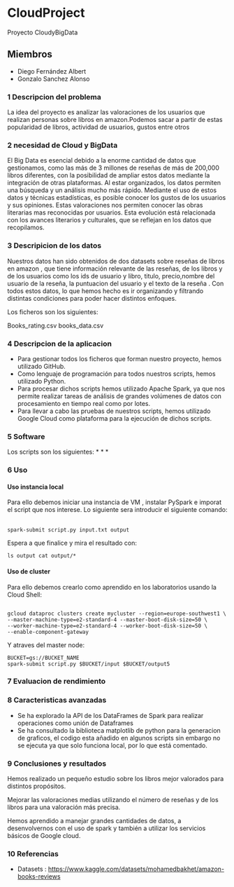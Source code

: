 # CloudProject
Proyecto CloudyBigData
## Miembros
* Diego Fernández Albert
* Gonzalo Sanchez Alonso
### 1 Descripcion del problema 
La idea del proyecto es analizar las valoraciones de los usuarios que realizan personas sobre libros en amazon.Podemos sacar a partir de estas popularidad de libros, actividad de usuarios, gustos entre otros
### 2 necesidad de Cloud y BigData

El Big Data es esencial debido a la enorme cantidad de datos que gestionamos, como las más de 3 millones de reseñas de más de 200,000 libros diferentes, con la posibilidad de ampliar estos datos mediante la integración de otras plataformas. Al estar organizados, los datos permiten una búsqueda y un análisis mucho más rápido. Mediante el uso de estos datos y técnicas estadísticas, es posible conocer los gustos de los usuarios y sus opiniones. Estas valoraciones nos permiten conocer  las obras literarias mas reconocidas por usuarios. Esta evolución está relacionada con los avances literarios y culturales, que se reflejan en los datos que recopilamos.

### 3 Descripicion de los datos

Nuestros datos han sido obtenidos de dos datasets sobre reseñas de libros en amazon , que tiene información relevante de las reseñas, de los libros y de los usuarios como los ids de usuario y libro, titulo, precio,nombre del usuario de la reseña, la puntuacion del usuario y el texto de la reseña . Con todos estos datos, lo que hemos hecho es ir organizando y filtrando distintas condiciones para poder hacer distintos enfoques.

Los ficheros son los siguientes:

Books_rating.csv
books_data.csv

### 4 Descripcion de la aplicacion

* Para gestionar todos los ficheros que forman nuestro proyecto, hemos utilizado GitHub.
* Como lenguaje de programación para todos nuestros scripts, hemos utilizado Python.
* Para procesar dichos scripts hemos utilizado Apache Spark, ya que nos permite realizar tareas de análisis de grandes volúmenes de datos con procesamiento en tiempo real como por lotes.
* Para llevar a cabo las pruebas de nuestros scripts, hemos utilizado Google Cloud como plataforma para la ejecución de dichos scripts.

### 5 Software

Los scripts son los siguientes:
* 
*
*
### 6 Uso
#### Uso instancia local
Para ello debemos iniciar una instancia de VM , instalar PySpark e imporat el script que nos interese.
Lo siguiente sera introducir el siguiente comando:<br><br>
```
spark-submit script.py input.txt output
```
Espera a que finalice y mira el resultado con:   
```
ls output cat output/*
```  

#### Uso de cluster
Para ello debemos crearlo como aprendido en los laboratorios usando la Cloud Shell:
```

gcloud dataproc clusters create mycluster --region=europe-southwest1 \
--master-machine-type=e2-standard-4 --master-boot-disk-size=50 \
--worker-machine-type=e2-standard-4 --worker-boot-disk-size=50 \
--enable-component-gateway
```  
Y atraves del master node:  
```
BUCKET=gs://BUCKET_NAME
spark-submit script.py $BUCKET/input $BUCKET/output5

```
### 7 Evaluacion de rendimiento

### 8 Caracteristicas avanzadas

* Se ha explorado la API de los DataFrames de Spark para realizar operaciones como unión de Dataframes
* Se ha consultado la biblioteca matplotlib de python para la generacion de graficos, el codigo esta añadido en algunos scripts sin embargo no se ejecuta ya que solo funciona local, por lo que está comentado.

### 9 Conclusiones y resultados

Hemos realizado un pequeño estudio sobre los libros mejor valorados para distintos propósitos.

Mejorar las valoraciones medias utilizando el número de reseñas y de los libros para una valoración más precisa.

Hemos aprendido a manejar grandes cantidades de datos, a desenvolvernos con el uso de spark y también a utilizar los servicios básicos de Google cloud.

### 10 Referencias 
* Datasets : https://www.kaggle.com/datasets/mohamedbakhet/amazon-books-reviews

